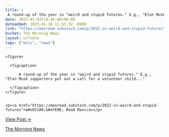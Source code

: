 ```yaml
---
title: > 
 A round-up of the year in "weird and stupid futures." E.g., "Elon Musk supporters put out a call for a volunteer child..."
date: 2023-01-03T14:44:00+00:00
dateadded: 2023-01-10 11:53:32 -0800
link: "https://maxread.substack.com/p/2022-in-weird-and-stupid-futures"
bucket: The Morning News
layout: urlnote
tags: ["misc", "news"]
--- 
```




  
    
  

  
    <figure>
      
      <figcaption>
        
          A round-up of the year in "weird and stupid futures." E.g., "Elon Musk supporters put out a call for a volunteer child..."
        
      </figcaption>
    </figure>

    
    <p><a href="https://maxread.substack.com/p/2022-in-weird-and-stupid-futures">&#x021A9;&#xFE0E; Read Max</a></p>
    
  
  <p><a href="https://themorningnews.org/p/a-round-up-of-the-year-in-weird-and-stupid-futures">View Post &rarr;</a></p>



 <!-- end excerpt --> 
<div class='bucket'><a class='internal-link' href='/buckets/the-morning-news'>The Morning News</a></div> 
